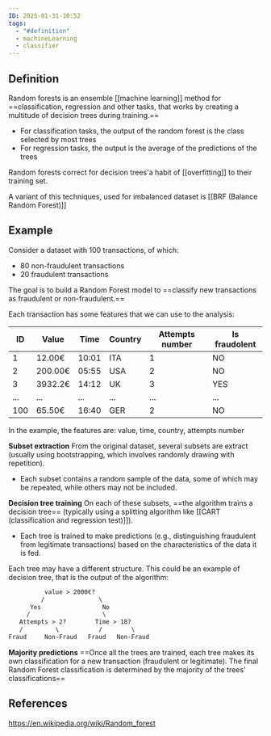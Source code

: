 ```yaml
---
ID: 2025-01-31-10:52
tags:
  - "#definition"
  - machineLearning
  - classifier
---
```

## Definition

Random forests is an ensemble [[machine learning]] method for ==classification, regression and other tasks, that works by creating a multitude of decision trees during training.==
- For classification tasks, the output of the random forest is the class selected by most trees
- For regression tasks, the output is the average of the predictions of the trees

Random forests correct for decision trees'a habit of [[overfitting]] to their training set.

A variant of this techniques, used for imbalanced dataset is [[BRF (Balance Random Forest)]]

## Example

Consider a dataset with 100 transactions, of which:
- 80 non-fraudulent transactions
- 20 fraudulent transactions

The goal is to build a Random Forest model to ==classify new transactions as fraudulent or non-fraudulent.==

Each transaction has some features that we can use to the analysis:

| ID  | Value   | Time  | Country | Attempts number | Is fraudolent |
| --- | ------- | ----- | ------- | --------------- | ------------- |
| 1   | 12.00€  | 10:01 | ITA     | 1               | NO            |
| 2   | 200.00€ | 05:55 | USA     | 2               | NO            |
| 3   | 3932.2€ | 14:12 | UK      | 3               | YES           |
| ... | ...     | ...   | ...     | ...             | ...           |
| 100 | 65.50€  | 16:40 | GER     | 2               | NO            |

In the example, the features are: value, time, country, attempts number

**Subset extraction**
From the original dataset, several subsets are extract (usually using bootstrapping, which involves randomly drawing with repetition).
- Each subset contains a random sample of the data, some of which may be repeated, while others may not be included.

**Decision tree training**
On each of these subsets, ==the algorithm trains a decision tree== (typically using a splitting algorithm like [[CART (classification and regression test)]]).
- Each tree is trained to make predictions (e.g., distinguishing fraudulent from legitimate transactions) based on the characteristics of the data it is fed.

Each tree may have a different structure. This could be an example of decision tree, that is the output of the algorithm:

```txt
          value > 2000€?
         /               \
      Yes                 No
     /                    \
   Attempts > 2?        Time > 18?
   /         \           /        \
Fraud     Non-Fraud   Fraud   Non-Fraud
```

**Majority predictions**
==Once all the trees are trained, each tree makes its own classification for a new transaction (fraudulent or legitimate). The final Random Forest classification is determined by the majority of the trees' classifications== 

## References
https://en.wikipedia.org/wiki/Random_forest